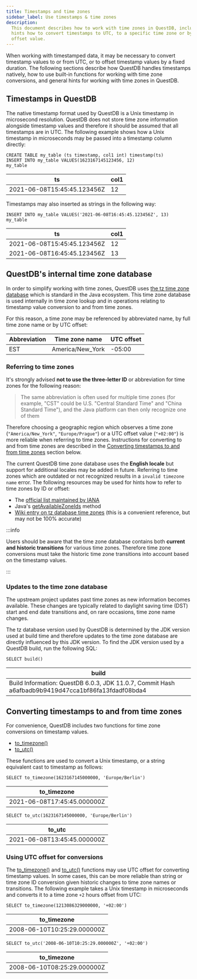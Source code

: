 ```yaml
---
title: Timestamps and time zones
sidebar_label: Use timestamps & time zones
description:
  This document describes how to work with time zones in QuestDB, including
  hints how to convert timestamps to UTC, to a specific time zone or by a UTC
  offset value.
---
```


When working with timestamped data, it may be necessary to convert timestamp
values to or from UTC, or to offset timestamp values by a fixed duration. The
following sections describe how QuestDB handles timestamps natively, how to use
built-in functions for working with time zone conversions, and general hints for
working with time zones in QuestDB.

## Timestamps in QuestDB

The native timestamp format used by QuestDB is a Unix timestamp in microsecond
resolution. QuestDB does not store time zone information alongside timestamp
values and therefore it should be assumed that all timestamps are in UTC. The
following example shows how a Unix timestamp in microseconds may be passed into
a timestamp column directly:

```questdb-sql
CREATE TABLE my_table (ts timestamp, col1 int) timestamp(ts)
INSERT INTO my_table VALUES(1623167145123456, 12)
my_table
```

| ts                          | col1 |
| --------------------------- | ---- |
| 2021-06-08T15:45:45.123456Z | 12   |

Timestamps may also inserted as strings in the following way:

```questdb-sql
INSERT INTO my_table VALUES('2021-06-08T16:45:45.123456Z', 13)
my_table
```

| ts                          | col1 |
| --------------------------- | ---- |
| 2021-06-08T15:45:45.123456Z | 12   |
| 2021-06-08T16:45:45.123456Z | 13   |

## QuestDB's internal time zone database

In order to simplify working with time zones, QuestDB uses
[the tz time zone database](https://en.wikipedia.org/wiki/Tz_database) which is
standard in the Java ecosystem. This time zone database is used internally in
time zone lookup and in operations relating to timestamp value conversion to and
from time zones.

For this reason, a time zone may be referenced by abbreviated name, by full time
zone name or by UTC offset:

| Abbreviation | Time zone name   | UTC offset |
| ------------ | ---------------- | ---------- |
| EST          | America/New_York | -05:00     |

### Referring to time zones

It's strongly advised **not to use the three-letter ID** or abbreviation for
time zones for the following reason:

> The same abbreviation is often used for multiple time zones (for example,
> "CST" could be U.S. "Central Standard Time" and "China Standard Time"), and
> the Java platform can then only recognize one of them

Therefore choosing a geographic region which observes a time zone
(`"America/New_York"`, `"Europe/Prague"`) or a UTC offset value (`"+02:00"`) is
more reliable when referring to time zones. Instructions for converting to and
from time zones are described in the
[Converting timestamps to and from time zones](#converting-timestamps-to-and-from-time-zones)
section below.

The current QuestDB time zone database uses the **English locale** but support
for additional locales may be added in future. Referring to time zones which are
outdated or not recognized results in a `invalid timezone name` error. The
following resources may be used for hints how to refer to time zones by ID or
offset:

- The [official list maintained by IANA](https://www.iana.org/time-zones)
- Java's
  [getAvailableZoneIds](https://docs.oracle.com/javase/8/docs/api/java/time/ZoneId.html#getAvailableZoneIds--)
  method
- [Wiki entry on tz database time zones](https://en.wikipedia.org/wiki/List_of_tz_database_time_zones)
  (this is a convenient reference, but may not be 100% accurate)

:::info

Users should be aware that the time zone database contains both **current and
historic transitions** for various time zones. Therefore time zone conversions
must take the historic time zone transitions into account based on the timestamp
values.

:::

### Updates to the time zone database

The upstream project updates past time zones as new information becomes
available. These changes are typically related to daylight saving time (DST)
start and end date transitions and, on rare occasions, time zone name changes.

The tz database version used by QuestDB is determined by the JDK version used at
build time and therefore updates to the time zone database are directly
influenced by this JDK version. To find the JDK version used by a QuestDB build,
run the following SQL:

```questdb-sql
SELECT build()
```

| build                                                                                              |
| -------------------------------------------------------------------------------------------------- |
| Build Information: QuestDB 6.0.3, JDK 11.0.7, Commit Hash a6afbadb9b9419d47cca1bf86fa13fdadf08bda4 |

## Converting timestamps to and from time zones

For convenience, QuestDB includes two functions for time zone conversions on
timestamp values.

- [to_timezone()](/docs/reference/function/date-time/#to_timezone)
- [to_utc()](/docs/reference/function/date-time/#to_utc)

These functions are used to convert a Unix timestamp, or a string equivalent
cast to timestamp as follows:

```questdb-sql
SELECT to_timezone(1623167145000000, 'Europe/Berlin')
```

| to_timezone                 |
| --------------------------- |
| 2021-06-08T17:45:45.000000Z |

```questdb-sql
SELECT to_utc(1623167145000000, 'Europe/Berlin')
```

| to_utc                      |
| --------------------------- |
| 2021-06-08T13:45:45.000000Z |

### Using UTC offset for conversions

The [to_timezone()](/docs/reference/function/date-time/#to_timezone) and
[to_utc()](/docs/reference/function/date-time/#to_utc) functions may use UTC
offset for converting timestamp values. In some cases, this can be more reliable
than string or time zone ID conversion given historic changes to time zone names
or transitions. The following example takes a Unix timestamp in microseconds and
converts it to a time zone `+2` hours offset from UTC:

```questdb-sql
SELECT to_timezone(1213086329000000, '+02:00')
```

| to_timezone                 |
| --------------------------- |
| 2008-06-10T10:25:29.000000Z |

```questdb-sql
SELECT to_utc('2008-06-10T10:25:29.000000Z', '+02:00')
```

| to_timezone                 |
| --------------------------- |
| 2008-06-10T08:25:29.000000Z |

